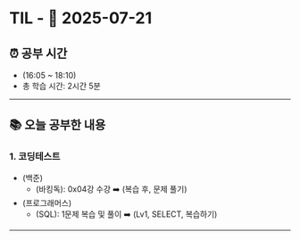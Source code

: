 # TIL - 📅 2025-07-21

## ⏰ 공부 시간
- (16:05 ~ 18:10)
- 총 학습 시간: 2시간 5분

---

## 📚 오늘 공부한 내용
### 1. 코딩테스트
- (백준)
  - (바킹독): 0x04강 수강 ➡️ (복습 후, 문제 풀기)
- (프로그래머스)
  - (SQL): 1문제 복습 및 풀이 ➡️ (Lv1, SELECT, 복습하기)

---
